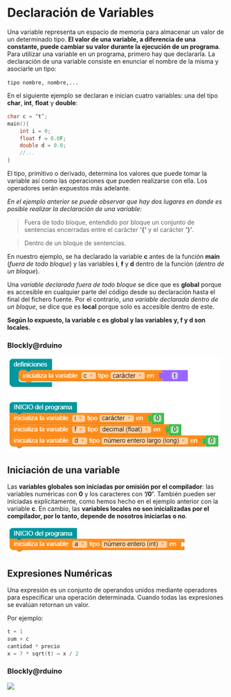 # Declaración de Variables

Una variable representa un espacio de memoria para almacenar un valor de un  determinado tipo. __El valor de una variable, a diferencia de una constante, puede cambiar su valor durante la ejecución de un programa__. Para utilizar una variable en un programa, primero hay que declararla. La declaración de una variable consiste en enunciar el nombre de la misma y asociarle un tipo:

`tipo nombre, nombre,...`

En el siguiente ejemplo se declaran e inician cuatro variables: una del tipo **char**, **int**, **float** y **double**:

```c 
char c = ‘t’;
main(){
	int i = 0;
	float f = 0.0F;
	double d = 0.0;
	//...
}
```
El tipo, primitivo o derivado, determina los valores que puede tomar la variable así como las operaciones que pueden realizarse con ella. Los operadores serán expuestos más adelante. 

_En el ejemplo anterior se puede observar que hay dos lugares en donde es posible realizar la declaración de una variable:_ 

>Fuera de todo bloque, entendido por bloque un conjunto de sentencias encerradas entre el carácter **‘{‘** y el carácter **‘}’**.

>Dentro de un bloque de sentencias. 

En nuestro ejemplo, se ha declarado la variable **c** antes de la función **main** (_fuera de todo bloque_) y las variables **i**, **f** y **d** dentro de la función (_dentro de un bloque_). 

Una _variable declarada fuera de todo bloque_ se dice que es **global** porque es accesible en cualquier parte del código desde su declaración hasta el final del fichero fuente. Por el contrario, _una variable declarada dentro de un bloque_, se dice que es **local** porque solo es accesible dentro de este.

__Según lo expuesto, la variable c es global y las variables y, f y d son locales.__

### Blockly@rduino
![](https://github.com/Ezzzzzzzzzzzzzz/CursoRoboticaAplicada/blob/master/Introduccion/capture1603128792768.png)

## Iniciación de una variable

Las **variables globales son iniciadas por omisión por el compilador**: las variables numéricas con **0** y los caracteres con **‘/0’**. También pueden ser iniciadas explícitamente, como hemos hecho en el ejemplo anterior con la variable **c**. En cambio, las **variables locales no son inicializadas por el compilador, por lo tanto, depende de nosotros iniciarlas o no**.

![](https://github.com/Ezzzzzzzzzzzzzz/CursoRoboticaAplicada/blob/master/Introduccion/capture1603129029398.png)

## Expresiones Numéricas

Una expresión es un conjunto de operandos unidos mediante operadores para especificar una operación determinada. Cuando todas las expresiones se evalúan retornan un valor. 

Por ejemplo:

```c
t + 1
sum + c
cantidad * precio
x = 7 * sqrt(t) – x / 2
```

### Blockly@rduino
![](https://github.com/Ezzzzzzzzzzzzzz/CursoRoboticaAplicada/commit/fcfd2052f2e2d57c234fe265f8495d1b52d1d181)
<!--stackedit_data:
eyJoaXN0b3J5IjpbLTk5MzQzODgxMSw5NzIzNjU0MjYsMTAwMT
U0MTU4MCwxMzY4NzcyOTg2LDE2NTI2NTU4NTcsMTg0MjAzNDUw
NSwtMTgwNjg0Njc3NSwxMDU2NzkxMTA1XX0=
-->